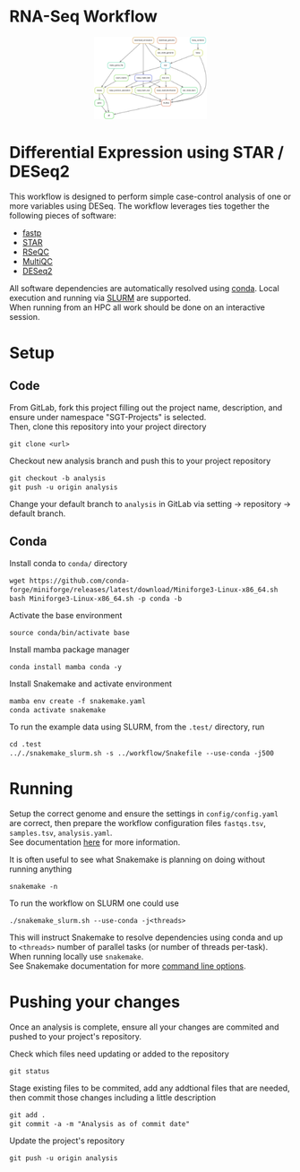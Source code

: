 # RNA-Seq Workflow
<div align="center">
    <img src="resources/dag.svg" width="40%" height="40%">
</div>

# Differential Expression using STAR / DESeq2
This workflow is designed to perform simple case-control analysis of one or more variables using DESeq.
The workflow leverages ties together the following pieces of software:
* [fastp](https://github.com/OpenGene/fastp)
* [STAR](https://github.com/alexdobin/STAR)
* [RSeQC](http://rseqc.sourceforge.net/)
* [MultiQC](https://multiqc.info/)
* [DESeq2](https://bioconductor.org/packages/release/bioc/html/DESeq2.html)

All software dependencies are automatically resolved using [conda](https://docs.conda.io/projects/conda/en/latest/user-guide/concepts/index.html).
Local execution and running via [SLURM](https://slurm.schedmd.com/) are supported.  
When running from an HPC all work should be done on an interactive session.

# Setup
## Code
From GitLab, fork this project filling out the project name, description, and ensure under namespace "SGT-Projects" is selected.  
Then, clone this repository into your project directory
```
git clone <url>
```

Checkout new analysis branch and push this to your project repository
```
git checkout -b analysis
git push -u origin analysis
```

Change your default branch to `analysis` in GitLab via setting -> repository -> default branch.

## Conda
Install conda to `conda/` directory
```
wget https://github.com/conda-forge/miniforge/releases/latest/download/Miniforge3-Linux-x86_64.sh
bash Miniforge3-Linux-x86_64.sh -p conda -b
```

Activate the base environment
```
source conda/bin/activate base
```

Install mamba package manager
```
conda install mamba conda -y
```

Install Snakemake and activate environment
```
mamba env create -f snakemake.yaml
conda activate snakemake
```

To run the example data using SLURM, from the `.test/` directory, run
```
cd .test
.././snakemake_slurm.sh -s ../workflow/Snakefile --use-conda -j500
```

# Running
Setup the correct genome and ensure the settings in `config/config.yaml` are correct, then prepare the workflow configuration files `fastqs.tsv`, `samples.tsv`, `analysis.yaml`.    
See documentation [here](config/README.md) for more information.  

It is often useful to see what Snakemake is planning on doing without running anything
```
snakemake -n
```

To run the workflow on SLURM one could use
```
./snakemake_slurm.sh --use-conda -j<threads>
```

This will instruct Snakemake to resolve dependencies using conda and up to `<threads>` number of parallel tasks (or number of threads per-task).  
When running locally use `snakemake`.  
See Snakemake documentation for more [command line options](https://snakemake.readthedocs.io/en/stable/executing/cli.html#all-options).

# Pushing your changes
Once an analysis is complete, ensure all your changes are commited and pushed to your project's repository.

Check which files need updating or added to the repository
```
git status
```

Stage existing files to be commited, add any addtional files that are needed, then commit those changes including a little description
```
git add .
git commit -a -m "Analysis as of commit date"
```

Update the project's repository
```
git push -u origin analysis
```
